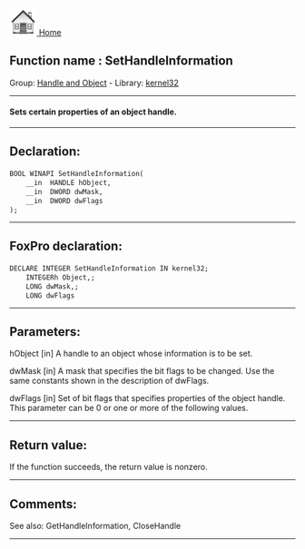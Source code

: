 [<img src="../../images/home.png"> Home ](https://github.com/VFPX/Win32API)  

## Function name : SetHandleInformation
Group: [Handle and Object](../../functions_group.md#Handle_and_Object)  -  Library: [kernel32](../../Libraries.md#kernel32)  
***  


#### Sets certain properties of an object handle.
***  


## Declaration:
```foxpro  
BOOL WINAPI SetHandleInformation(
	__in  HANDLE hObject,
	__in  DWORD dwMask,
	__in  DWORD dwFlags
);  
```  
***  


## FoxPro declaration:
```foxpro  
DECLARE INTEGER SetHandleInformation IN kernel32;
	INTEGERh Object,;
	LONG dwMask,;
	LONG dwFlags  
```  
***  


## Parameters:
hObject [in]
A handle to an object whose information is to be set.

dwMask [in]
A mask that specifies the bit flags to be changed. Use the same constants shown in the description of dwFlags.

dwFlags [in]
Set of bit flags that specifies properties of the object handle. This parameter can be 0 or one or more of the following values.  
***  


## Return value:
If the function succeeds, the return value is nonzero.  
***  


## Comments:
See also: GetHandleInformation, CloseHandle   
  
***  

